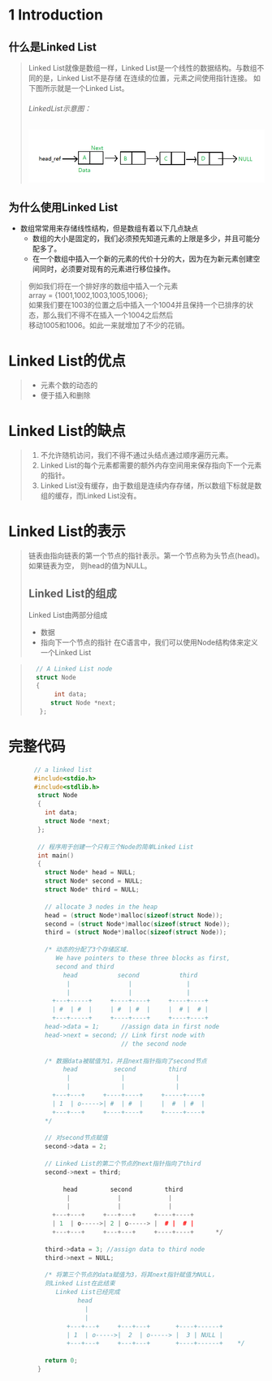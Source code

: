 # 1 Introduction


## 什么是Linked List  
  
  
>    Linked List就像是数组一样，Linked List是一个线性的数据结构。与数组不同的是，Linked List不是存储
在连续的位置，元素之间使用指针连接。 如下图所示就是一个Linked List。
> ###### LinkedList示意图：
>![Linked List结构示意图](_v_images/20181226204058590_6044.png)
  
    
    
## 为什么使用Linked List
 *  数组常常用来存储线性结构，但是数组有着以下几点缺点
     * 数组的大小是固定的，我们必须预先知道元素的上限是多少，并且可能分配多了。
     *  在一个数组中插入一个新的元素的代价十分的大，因为在为新元素创建空间同时，必须要对现有的元素进行移位操作。
    
> 例如我们将在一个排好序的数组中插入一个元素  
> array = {1001,1002,1003,1005,1006};  
> 如果我们要在1003的位置之后中插入一个1004并且保持一个已排序的状态，那么我们不得不在插入一个1004之后然后  
> 移动1005和1006。如此一来就增加了不少的花销。
> 


# Linked List的优点
>  * 元素个数的动态的
>  * 便于插入和删除

# Linked List的缺点
> 1. 不允许随机访问，我们不得不通过头结点通过顺序遍历元素。
> 2. Linked List的每个元素都需要的额外内存空间用来保存指向下一个元素的指针。
> 3. Linked List没有缓存，由于数组是连续内存存储，所以数组下标就是数组的缓存，而Linked List没有。


# Linked List的表示
> 链表由指向链表的第一个节点的指针表示。第一个节点称为头节点(head)。如果链表为空，
> 则head的值为NULL。
> ## Linked List的组成
> Linked List由两部分组成  
> * 数据  
> * 指向下一个节点的指针
> 在C语言中，我们可以使用Node结构体来定义一个Linked List

> ```c++
>   // A Linked List node
>   struct Node 
>   { 
>        int data; 
>       struct Node *next; 
>    }; 

# 完整代码
```cpp
       // a linked list 
       #include<stdio.h> 
       #include<stdlib.h> 
        struct Node  
        { 
          int data; 
          struct Node *next; 
        }; 
          
        // 程序用于创建一个只有三个Node的简单Linked List
        int main() 
        { 
          struct Node* head = NULL; 
          struct Node* second = NULL; 
          struct Node* third = NULL; 
            
          // allocate 3 nodes in the heap   
          head = (struct Node*)malloc(sizeof(struct Node));  
          second = (struct Node*)malloc(sizeof(struct Node)); 
          third = (struct Node*)malloc(sizeof(struct Node)); 
          
          /* 动态的分配了3个存储区域.  
             We have pointers to these three blocks as first, 
             second and third      
               head           second           third 
                |                |               | 
                |                |               | 
            +---+-----+     +----+----+     +----+----+ 
            | #  | #  |     | #  | #  |     |  # |  # | 
            +---+-----+     +----+----+     +----+----+ 
          head->data = 1;      //assign data in first node 
          head->next = second; // Link first node with  
                               // the second node 
            
          /* 数据data被赋值为1，并且next指针指向了second节点
               head          second         third 
                |              |              | 
                |              |              | 
            +---+---+     +----+----+     +-----+----+ 
            | 1  | o----->| #  | #  |     |  #  | #  | 
            +---+---+     +----+----+     +-----+----+     
          */  
            
          // 对second节点赋值  
          second->data = 2;  
          
          // Linked List的第二个节点的next指针指向了third
          second->next = third; 
          
               head         second         third 
                |             |             | 
                |             |             | 
            +---+---+     +---+---+     +----+----+ 
            | 1  | o----->| 2 | o-----> |  # |  # | 
            +---+---+     +---+---+     +----+----+      */    
            
          third->data = 3; //assign data to third node 
          third->next = NULL; 
            
          /* 将第三个节点的data赋值为3，将其next指针赋值为NULL，
          则Linked List在此结束  
             Linked List已经完成   
                   head     
                     | 
                     |  
                +---+---+     +---+---+       +----+------+ 
                | 1  | o----->|  2  | o-----> |  3 | NULL | 
                +---+---+     +---+---+       +----+------+    */    
                
          return 0; 
        } 
```
